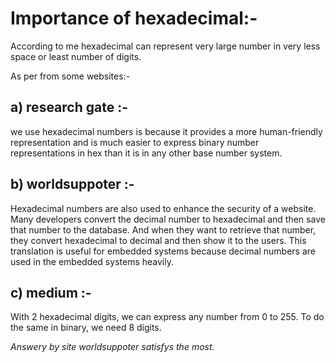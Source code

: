 # Importance of hexadecimal:-

According to me hexadecimal can represent very large number in very less space or least number of digits.

As per from some websites:-
## a) research gate :-

we use hexadecimal numbers is because it provides a more human-friendly representation and is much easier to express binary number representations in hex than it is in any other base number system.

## b) worldsuppoter :-

Hexadecimal numbers are also used to enhance the security of a website. Many developers convert the decimal number to hexadecimal and then save that number to the database. And when they want to retrieve that number, they convert hexadecimal to decimal and then show it to the users. This translation is useful for embedded systems because decimal numbers are used in the embedded systems heavily. 

## c) medium :-

With 2 hexadecimal digits, we can express any number from 0 to 255. To do the same in binary, we need 8 digits.


*Answery by site worldsuppoter satisfys the most.*


